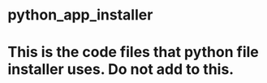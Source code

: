 # python_app_installer
# This is the code files that python file installer uses. Do not add to this.
